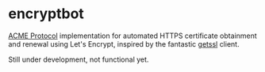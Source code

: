 # encryptbot

[ACME Protocol](https://ietf-wg-acme.github.io/acme/) implementation for automated HTTPS certificate obtainment and renewal using Let's Encrypt, inspired by the fantastic [getssl](https://github.com/srvrco/getssl) client.

Still under development, not functional yet.
